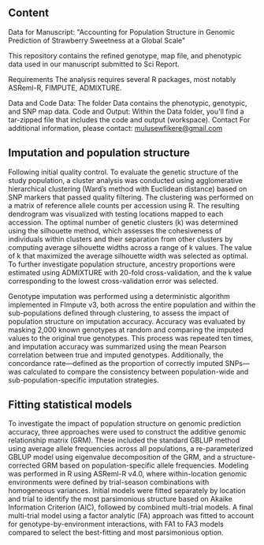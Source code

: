 ## Content
Data for Manuscript: "Accounting for Population Structure in Genomic Prediction of Strawberry Sweetness at a Global Scale"

This repository contains the refined genotype, map file, and phenotypic data used in our manuscript submitted to Sci Report.

Requirements
The analysis requires several R packages, most notably ASReml-R, FIMPUTE, ADMIXTURE.

Data and Code
Data: The folder Data contains the phenotypic, genotypic, and SNP map data.
Code and Output: Within the Data folder, you'll find a tar-zipped file that includes the code and output (workspace).
Contact
For additional information, please contact: mulusewfikere@gmail.com

## Imputation and population structure
Following initial quality control. To evaluate the genetic structure of the study population, a cluster analysis was conducted using agglomerative hierarchical clustering (Ward’s method with Euclidean distance) based on SNP markers that passed quality filtering. The clustering was performed on a matrix of reference allele counts per accession using R. The resulting dendrogram was visualized with testing locations mapped to each accession. The optimal number of genetic clusters (k) was determined using the silhouette method, which assesses the cohesiveness of individuals within clusters and their separation from other clusters by computing average silhouette widths across a range of k values. The value of k that maximized the average silhouette width was selected as optimal. To further investigate population structure, ancestry proportions were estimated using ADMIXTURE with 20-fold cross-validation, and the k value corresponding to the lowest cross-validation error was selected.

Genotype imputation was performed using a deterministic algorithm implemented in FImpute v3, both across the entire population and within the sub-populations defined through clustering, to assess the impact of population structure on imputation accuracy. Accuracy was evaluated by masking 2,000 known genotypes at random and comparing the imputed values to the original true genotypes. This process was repeated ten times, and imputation accuracy was summarized using the mean Pearson correlation between true and imputed genotypes. Additionally, the concordance rate—defined as the proportion of correctly imputed SNPs—was calculated to compare the consistency between population-wide and sub-population-specific imputation strategies.

## Fitting statistical models
To investigate the impact of population structure on genomic prediction accuracy, three approaches were used to construct the additive genomic relationship matrix (GRM). These included the standard GBLUP method using average allele frequencies across all populations, a re-parameterized GBLUP model using eigenvalue decomposition of the GRM, and a structure-corrected GRM based on population-specific allele frequencies. Modeling was performed in R using ASReml-R v4.0, where within-location genomic environments were defined by trial-season combinations with homogeneous variances. Initial models were fitted separately by location and trial to identify the most parsimonious structure based on Akaike Information Criterion (AIC), followed by combined multi-trial models. A final multi-trial model using a factor analytic (FA) approach was fitted to account for genotype-by-environment interactions, with FA1 to FA3 models compared to select the best-fitting and most parsimonious option.

